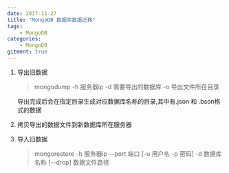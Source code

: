 ```yaml
---
date: 2017-11-27
title: "MongoDB 数据库数据迁移"
tags:
    - MongoDB
categories:
    - MongoDB
gitment: true
---
```


1. 导出旧数据

    > mongodump -h 服务器ip  -d 需要导出的数据库 -o 导出文件所在目录
    
    导出完成后会在指定目录生成对应数据库名称的目录,其中有.json 和 .bson格式的数据
    
2. 拷贝导出的数据文件到新数据库所在服务器

3. 导入旧数据

    > mongorestore -h 服务器ip --port 端口 [-u 用户名 -p 密码] -d 数据库名称 [--drop] 数据文件路径 
    
 
